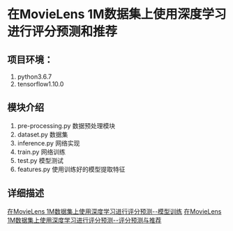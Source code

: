 # 在MovieLens 1M数据集上使用深度学习进行评分预测和推荐

## 项目环境：
1. python3.6.7
2. tensorflow1.10.0

## 模块介绍
1. pre-processing.py 数据预处理模块
2. dataset.py 数据集 
3. inference.py  网络实现
4. train.py 网络训练
5. test.py 模型测试
6. features.py 使用训练好的模型提取特征

## 详细描述
[在MovieLens 1M数据集上使用深度学习进行评分预测--模型训练](./doc/movie-recommender-1.md)
[在MovieLens 1M数据集上使用深度学习进行评分预测--评分预测与推荐](./doc/movie-recommender-2.md)